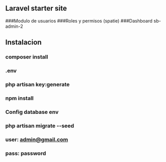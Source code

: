 ## Laravel starter site

###Modulo de usuarios
###Roles y permisos (spatie)
###Dashboard sb-admin-2
## Instalacion

### composer install

### .env 

### php artisan key:generate

### npm install

### Config database env

### php artisan migrate --seed

### user: admin@gmail.com
### pass: password